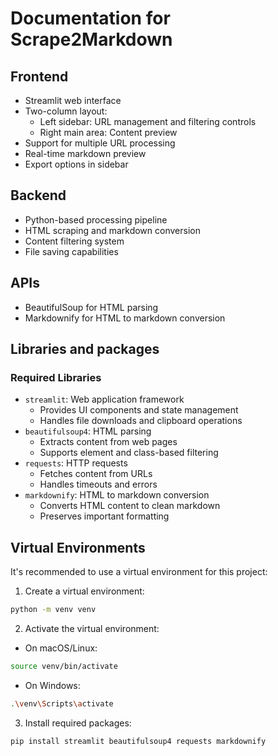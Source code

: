 # Documentation for Scrape2Markdown

## Frontend
- Streamlit web interface
- Two-column layout:
  - Left sidebar: URL management and filtering controls
  - Right main area: Content preview
- Support for multiple URL processing
- Real-time markdown preview
- Export options in sidebar

## Backend
- Python-based processing pipeline
- HTML scraping and markdown conversion
- Content filtering system
- File saving capabilities

## APIs
- BeautifulSoup for HTML parsing
- Markdownify for HTML to markdown conversion

## Libraries and packages
### Required Libraries
- `streamlit`: Web application framework
  - Provides UI components and state management
  - Handles file downloads and clipboard operations
- `beautifulsoup4`: HTML parsing
  - Extracts content from web pages
  - Supports element and class-based filtering
- `requests`: HTTP requests
  - Fetches content from URLs
  - Handles timeouts and errors
- `markdownify`: HTML to markdown conversion
  - Converts HTML content to clean markdown
  - Preserves important formatting

## Virtual Environments
It's recommended to use a virtual environment for this project:

1. Create a virtual environment:
```bash
python -m venv venv
```

2. Activate the virtual environment:
- On macOS/Linux:
```bash
source venv/bin/activate
```
- On Windows:
```bash
.\venv\Scripts\activate
```

3. Install required packages:
```bash
pip install streamlit beautifulsoup4 requests markdownify
